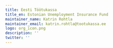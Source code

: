 ```yaml
---
title: Eesti Töötukassa
title_en: Estonian Unemployment Insurance Fund
maintainer_name: Katrin Rohtla
maintainer_email: katrin.rohtla@tootukassa.ee
logo: org_icon.png
description: ''
twitter: ''
---
```

